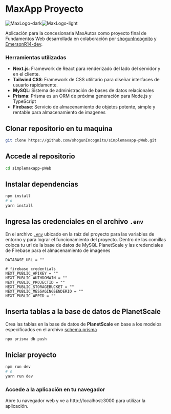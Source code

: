 # MaxApp Proyecto

![MaxLogo-dark](src/assets/maxautoslogoblanco.png#gh-dark-mode-only)![MaxLogo-light](src/assets/maxautoslogoblanco.png#gh-dark-mode-only#gh-light-mode-only)

Aplicación para la concesionaria MaxAutos como proyecto final de Fundamentos Web desarrollada en colaboración por [shogunIncognito](https://github.com/shogunIncognito) y [EmersonR14-dev](https://github.com/EmersonR14-dev).

### Herramientas utilizadas
- **Next.js**: Framework de React para renderizado del lado del servidor y en el cliente.
- **Tailwind CSS**: Framework de CSS utilitario para diseñar interfaces de usuario rápidamente.
- **MySQL**: Sistema de administración de bases de datos relacionales
- **Prisma**: Prisma es un ORM de próxima generación para Node.js y TypeScript 
- **Firebase**: Servicio de almacenamiento de objetos potente, simple y rentable para almacenamiento de imagenes

## Clonar repositorio en tu maquina
```bash
git clone https://github.com/shogunIncognito/simplemaxapp-pWeb.git
```

## Accede al repositorio
```bash
cd simplemaxapp-pWeb
```


## Instalar dependencias
```bash
npm install
# o
yarn install
```

## Ingresa las credenciales en el archivo `.env`
En el archivo [`.env`](.env) ubicado en la raíz del proyecto para las variables de entorno y para lograr el funcionamiento del proyecto. Dentro de las comillas coloca tu url de la base de datos de MySQL PlanetScale y las credenciales de Firebase para el almacenamiento de imagenes

```env
DATABASE_URL = ""

# firebase credentials
NEXT_PUBLIC_APIKEY = ""
NEXT_PUBLIC_AUTHDOMAIN = ""
NEXT_PUBLIC_PROJECTID = ""
NEXT_PUBLIC_STORAGEBUCKET = "" 
NEXT_PUBLIC_MESSAGINGSENDERID = "" 
NEXT_PUBLIC_APPID = ""
```

## Inserta tablas a la base de datos de PlanetScale
Crea las tablas en la base de datos de **PlanetScale** en base a los modelos especificados en el archivo [schema.prisma](prisma/schema.prisma)

```bash
npx prisma db push
```

## Iniciar proyecto
```bash
npm run dev
# o
yarn run dev
```

### Accede a la aplicación en tu navegador
Abre tu navegador web y ve a http://localhost:3000 para utilizar la aplicación.
